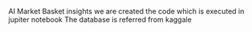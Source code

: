 AI Market Basket insights
we are created the code which is executed in jupiter notebook
The database is referred from kaggale 
